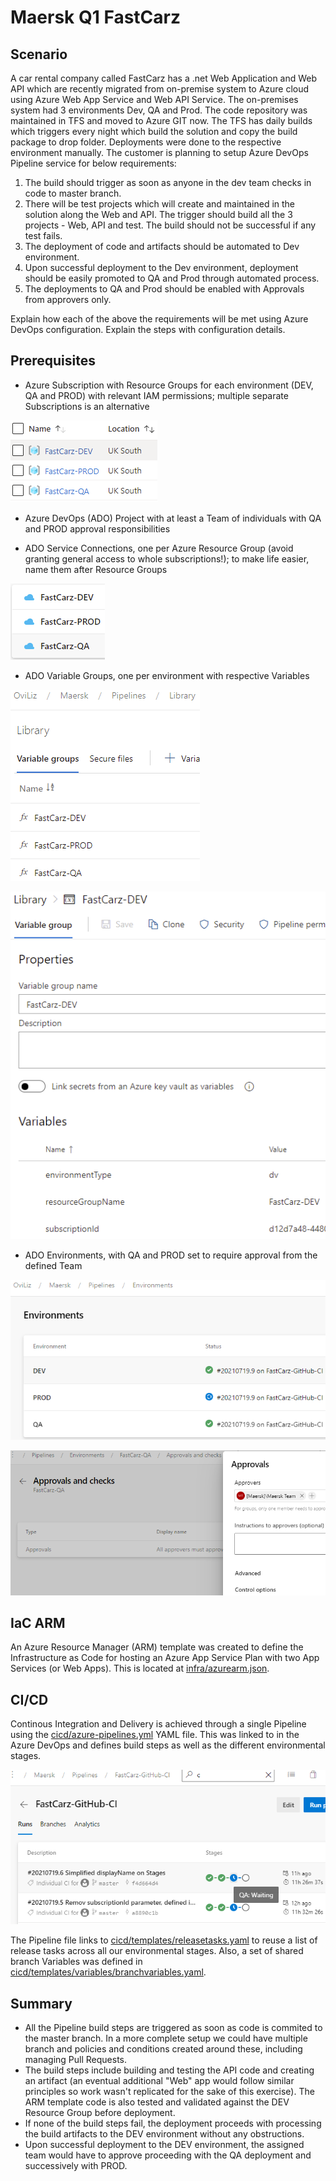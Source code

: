 # Maersk Q1 FastCarz

## Scenario
A car rental company called FastCarz has a .net Web Application and Web API which are recently migrated from on-premise system to Azure cloud using Azure Web App Service and Web API Service. The on-premises system had 3 environments Dev, QA and Prod.
The code repository was maintained in TFS and moved to Azure GIT now. The TFS has daily builds which triggers every night which build the solution and copy the build package to drop folder.
Deployments were done to the respective environment manually. The customer is planning to setup Azure DevOps Pipeline service for below requirements:
1) The build should trigger as soon as anyone in the dev team checks in code to master branch.
2) There will be test projects which will create and maintained in the solution along the Web and API.
The trigger should build all the 3 projects - Web, API and test.
The build should not be successful if any test fails.
3) The deployment of code and artifacts should be automated to Dev environment.
4) Upon successful deployment to the Dev environment, deployment should be easily promoted to QA
and Prod through automated process.
5) The deployments to QA and Prod should be enabled with Approvals from approvers only.

Explain how each of the above the requirements will be met using Azure DevOps configuration.
Explain the steps with configuration details.

## Prerequisites
- Azure Subscription with Resource Groups for each environment (DEV, QA and PROD) with relevant IAM permissions; multiple separate Subscriptions is an alternative

![Azure Resource Groups](readme/img/azureRGs.png)

- Azure DevOps (ADO) Project with at least a Team of individuals with QA and PROD approval responsibilities

- ADO Service Connections, one per Azure Resource Group (avoid granting general access to whole subscriptions!); to make life easier, name them after Resource Groups

![ADO Service Connections](readme/img/adoServiceConnections.png)

- ADO Variable Groups, one per environment with respective Variables

![ADO Service Connections](readme/img/adoVarGroups.png)

![ADO Service Connections](readme/img/adoDevVars.png)

- ADO Environments, with QA and PROD set to require approval from the defined Team

![ADO Environments](readme/img/adoEnvs.png)

![ADO Environment Approvals](readme/img/adoEnvsDevApprove.png)

## IaC ARM
An Azure Resource Manager (ARM) template was created to define the Infrastructure as Code for hosting an Azure App Service Plan with two App Services (or Web Apps). This is located at [infra/azurearm.json](infra/azurearm.json).

## CI/CD
Continous Integration and Delivery is achieved through a single Pipeline using the [cicd/azure-pipelines.yml](cicd/azure-pipelines.yml) YAML file. This was linked to in the Azure DevOps and defines build steps as well as the different environmental stages.

![ADO Pipeline](readme/img/adoPipeline.png)

The Pipeline file links to [cicd/templates/releasetasks.yaml](cicd/templates/releasetasks.yaml) to reuse a list of release tasks across all our environmental stages. Also, a set of shared branch Variables was defined in [cicd/templates/variables/branchvariables.yaml](cicd/templates/variables/branchvariables.yaml).

## Summary
- All the Pipeline build steps are triggered as soon as code is commited to the master branch. In a more complete setup we could have multiple branch and policies and conditions created around these, including managing Pull Requests.
- The build steps include building and testing the API code and creating an artifact (an eventual additional "Web" app would follow similar principles so work wasn't replicated for the sake of this exercise). The ARM template code is also tested and validated against the DEV Resource Group before deployment.
- If none of the build steps fail, the deployment proceeds with processing the build artifacts to the DEV environment without any obstructions.
- Upon successful deployment to the DEV environment, the assigned team would have to approve proceeding with the QA deployment and successively with PROD.
